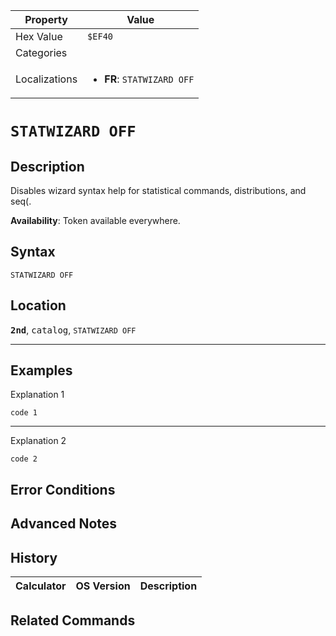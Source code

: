 | Property      | Value |
|---------------|-------|
| Hex Value     | `$EF40`|
| Categories    | <ul></ul> |
| Localizations | <ul><li><b>FR</b>: `STATWIZARD OFF`</li></ul> |

# `STATWIZARD OFF`

## Description
Disables wizard syntax help for statistical commands, distributions, and seq(.


<b>Availability</b>: Token available everywhere.

## Syntax
`STATWIZARD OFF`

## Location
<tt><kbd><b>2nd</b></kbd></tt>, <kbd>catalog</kbd>, `STATWIZARD OFF`
<hr>

## Examples

Explanation 1
```ti-basic
code 1
```
---
Explanation 2
```ti-basic
code 2
```

## Error Conditions


## Advanced Notes


## History
| Calculator | OS Version | Description |
|------------|------------|-------------|

## Related Commands

